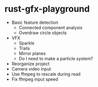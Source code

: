 # rust-gfx-playground

* Basic feature detection
  * Connected component analysis
  * Overdraw circle objects
* VFX
  * Sparkle
  * Trails
  * Mirror planes
  * Do I need to make a particle system?
* Reorganize project
* Camera video input
* Use ffmpeg to rescale during read
* Fix ffmpeg input speed
